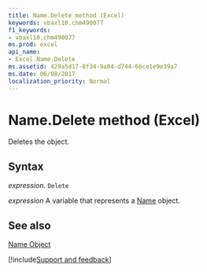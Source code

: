 ```yaml
---
title: Name.Delete method (Excel)
keywords: vbaxl10.chm490077
f1_keywords:
- vbaxl10.chm490077
ms.prod: excel
api_name:
- Excel.Name.Delete
ms.assetid: 429a5d17-8f34-9a04-d744-66ce1e9e39a7
ms.date: 06/08/2017
localization_priority: Normal
---
```



# Name.Delete method (Excel)

Deletes the object.


## Syntax

_expression_. `Delete`

_expression_ A variable that represents a [Name](Excel.Name.md) object.


## See also


[Name Object](Excel.Name.md)

[!include[Support and feedback](~/includes/feedback-boilerplate.md)]
